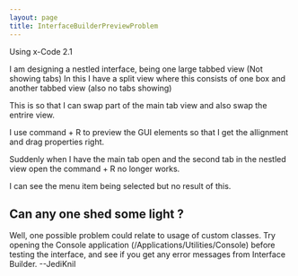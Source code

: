 ```yaml
---
layout: page
title: InterfaceBuilderPreviewProblem
---
```


Using x-Code 2.1

I am designing a nestled interface, being  one large tabbed view (Not showing tabs)
In this I have a split view where this consists of one box and another tabbed view (also no tabs showing)

This is so that I can swap part of the main tab view and also swap the entrire view.

I use command + R to preview the GUI elements so that I get the allignment and drag properties right.

Suddenly when I have the main tab open and the second tab in the nestled view open the command + R no longer works.

I can see the menu item being selected but no result of this.

Can any one shed some light ?
----
Well, one possible problem could relate to usage of custom classes. Try opening the Console application (/Applications/Utilities/Console) before testing the interface, and see if you get any error messages from Interface Builder. --JediKnil

